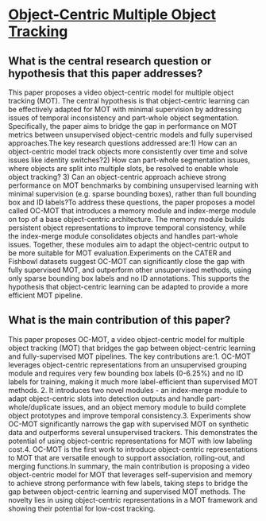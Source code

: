 # [Object-Centric Multiple Object Tracking](https://arxiv.org/abs/2309.00233)

## What is the central research question or hypothesis that this paper addresses?

This paper proposes a video object-centric model for multiple object tracking (MOT). The central hypothesis is that object-centric learning can be effectively adapted for MOT with minimal supervision by addressing issues of temporal inconsistency and part-whole object segmentation. Specifically, the paper aims to bridge the gap in performance on MOT metrics between unsupervised object-centric models and fully supervised approaches.The key research questions addressed are:1) How can an object-centric model track objects more consistently over time and solve issues like identity switches?2) How can part-whole segmentation issues, where objects are split into multiple slots, be resolved to enable whole object tracking? 3) Can an object-centric approach achieve strong performance on MOT benchmarks by combining unsupervised learning with minimal supervision (e.g. sparse bounding boxes), rather than full bounding box and ID labels?To address these questions, the paper proposes a model called OC-MOT that introduces a memory module and index-merge module on top of a base object-centric architecture. The memory module builds persistent object representations to improve temporal consistency, while the index-merge module consolidates objects and handles part-whole issues. Together, these modules aim to adapt the object-centric output to be more suitable for MOT evaluation.Experiments on the CATER and Fishbowl datasets suggest OC-MOT can significantly close the gap with fully supervised MOT, and outperform other unsupervised methods, using only sparse bounding box labels and no ID annotations. This supports the hypothesis that object-centric learning can be adapted to provide a more efficient MOT pipeline.


## What is the main contribution of this paper?

This paper proposes OC-MOT, a video object-centric model for multiple object tracking (MOT) that bridges the gap between object-centric learning and fully-supervised MOT pipelines. The key contributions are:1. OC-MOT leverages object-centric representations from an unsupervised grouping module and requires very few bounding box labels (0-6.25%) and no ID labels for training, making it much more label-efficient than supervised MOT methods. 2. It introduces two novel modules - an index-merge module to adapt object-centric slots into detection outputs and handle part-whole/duplicate issues, and an object memory module to build complete object prototypes and improve temporal consistency.3. Experiments show OC-MOT significantly narrows the gap with supervised MOT on synthetic data and outperforms several unsupervised trackers. This demonstrates the potential of using object-centric representations for MOT with low labeling cost.4. OC-MOT is the first work to introduce object-centric representations to MOT that are versatile enough to support association, rolling-out, and merging functions.In summary, the main contribution is proposing a video object-centric model for MOT that leverages self-supervision and memory to achieve strong performance with few labels, taking steps to bridge the gap between object-centric learning and supervised MOT methods. The novelty lies in using object-centric representations in a MOT framework and showing their potential for low-cost tracking.
